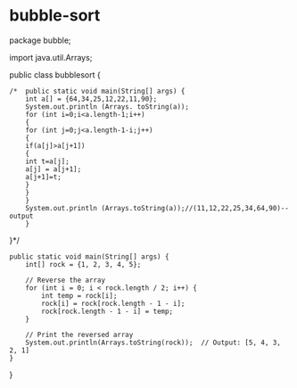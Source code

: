 # bubble-sort
package bubble;

import java.util.Arrays;

public class bubblesort {

	/*	public static void main(String[] args) {
		int a[] = {64,34,25,12,22,11,90};
		System.out.println (Arrays. toString(a));
		for (int i=0;i<a.length-1;i++)
		{
		for (int j=0;j<a.length-1-i;j++)
		{
		if(a[j]>a[j+1])
		{
		int t=a[j];
		a[j] = a[j+1];
		a[j+1]=t;
		}
		}
		}
		System.out.println (Arrays.toString(a));//(11,12,22,25,34,64,90)--output
		}
}*/



    public static void main(String[] args) {
        int[] rock = {1, 2, 3, 4, 5};
        
        // Reverse the array
        for (int i = 0; i < rock.length / 2; i++) {
            int temp = rock[i];
            rock[i] = rock[rock.length - 1 - i];
            rock[rock.length - 1 - i] = temp;
        }
        
        // Print the reversed array
        System.out.println(Arrays.toString(rock));  // Output: [5, 4, 3, 2, 1]
    }
}



